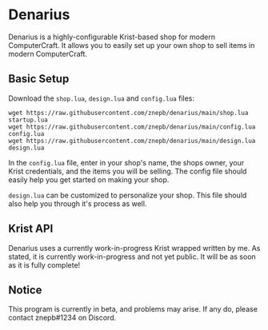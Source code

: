 # Denarius

Denarius is a highly-configurable Krist-based shop for modern ComputerCraft. It allows you to easily set up your own shop to sell items in modern ComputerCraft.

## Basic Setup

Download the `shop.lua`, `design.lua` and `config.lua` files:

```
wget https://raw.githubusercontent.com/znepb/denarius/main/shop.lua startup.lua
wget https://raw.githubusercontent.com/znepb/denarius/main/config.lua config.lua
wget https://raw.githubusercontent.com/znepb/denarius/main/design.lua design.lua
```

In the `config.lua` file, enter in your shop's name, the shops owner, your Krist credentials, and the items you will be selling. The config file should easily help you get started on making your shop.  
  
`design.lua` can be customized to personalize your shop. This file should also help you through it's process as well. 

## Krist API
Denarius uses a currently work-in-progress Krist wrapped written by me. As stated, it is currently work-in-progress and not yet public. It will be as soon as it is fully complete!

## Notice

This program is currently in beta, and problems may arise. If any do, please contact znepb#1234 on Discord.